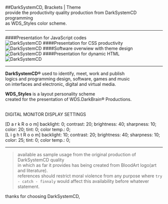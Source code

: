 ##DarkSystemCD, Brackets | Theme<br />
provide the productivity quality production from DarkSystemCD programming<br />
as WDS_Styles color scheme.

---

####Presentation for JavaScript codes<br />
![DarkSystemCD](https://googledrive.com/host/0B4nYTSu0FCWLfjl2TUFVQWlLbTM0OXZ5ZnlIS1VrUFJjRFotWWdYRlVuOThYRzFWMl9UTnM/darksystemcd_brackets_theme1.jpg)
####Presentation for CSS productivity<br />
![DarkSystemCD](https://googledrive.com/host/0B4nYTSu0FCWLfjl2TUFVQWlLbTM0OXZ5ZnlIS1VrUFJjRFotWWdYRlVuOThYRzFWMl9UTnM/darksystemcd_brackets_theme2.jpg)
####Software overwiew with theme design<br />
![DarkSystemCD](https://googledrive.com/host/0B4nYTSu0FCWLfjl2TUFVQWlLbTM0OXZ5ZnlIS1VrUFJjRFotWWdYRlVuOThYRzFWMl9UTnM/darksystemcd_brackets_theme3.jpg)
####Presentation for dynamic HTML<br />
![DarkSystemCD](https://googledrive.com/host/0B4nYTSu0FCWLfjl2TUFVQWlLbTM0OXZ5ZnlIS1VrUFJjRFotWWdYRlVuOThYRzFWMl9UTnM/darksystemcd_brackets_theme4.jpg)

---

**DarkSystemCD&#174;** used to identify, meet, work and publish<br />
logics and programming design, software, games and music<br />
on interfaces and electronic, digital and virtual media.<br />

**WDS_Styles** is a layout personality scheme<br />
created for the presentation of WDS.DarkBrain&#174; Productions.<br /><br />

DIGITAL MONITOR DISPLAY SETTINGS

[D a r k R o o m]
backlight: 0; contrast: 20; brightness: 40; sharpness: 10; color: 20; tint: 0; color temp.: 0;<br>
[L i g h t R o o m]
backlight: 10; contrast: 20; brightness: 40; sharpness: 10; color: 25; tint: 0; color temp.: 0;<br>

---

> available as sample usage from the original production of DarkSystemCD quality<br />
in which as far it provides has being created from BloodArt logo(art and literature).<br />
references should restrict moral violence from any purpose where `try - catch - finnaly` would affect this availability before whatever statement.

thanks for choosing DarkSystemCD,

